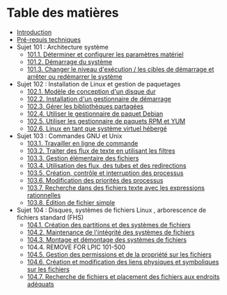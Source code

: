 # Table des matières

* [Introduction](README.md)
* [Pré-requis techniques](prereqis-techniques.md)
* Sujet 101 : Architecture système
    * [101.1. Déterminer et configurer les paramètres matériel](1011-determine-and-configure-hardware-settings.md)
    * [101.2. Démarrage du système](1012-boot-the-system.md)
    * [101.3. Changer le niveau d'exécution / les cibles de démarrage et arrêter ou redémarrer le système](1013-change-runlevels-boot-targets-and-shutdown-or-reboot-system.md)
* Sujet 102 : Installation de Linux et gestion de paquetages
    * [102.1. Modèle de conception d'un disque dur](1021-design-hard-disk-layout.md)
    * [102.2. Installation d'un gestionnaire de démarrage](1022-install-a-boot-manager.md)
    * [102.3. Gérer les bibliothèques partagées](1023-manage-shared-libraries.md)
    * [102.4. Utiliser le gestionnaire de paquet Debian](1024-use-debian-package-management.md)
    * [102.5. Utiliser les gestionnaire de paquets RPM et YUM](1025-use-rpm-and-yum-package-management.md)
    * [102.6. Linux en tant que système virtuel hébergé]()
* Sujet 103 : Commandes GNU et Unix
    * [103.1. Travailler en ligne de commande](1031-work-on-the-command-line.md)
    * [103.2. Traiter des flux de texte en utilisant les filtres](1032-process-text-streams-using-filters.md)
    * [103.3. Gestion élémentaire des fichiers](1033-perform-basic-file-management.md)
    * [103.4. Utilisation des flux, des tubes et des redirections](1034-use-streams-pipes-and-redirects.md)
    * [103.5. Création, contrôle et interruption des processus](1035-create-monitor-and-kill-processes.md)
    * [103.6. Modification des priorités des processus](1036-modify-process-execution-priorities.md)
    * [103.7. Recherche dans des fichiers texte avec les expressions rationnelles](1037-search-text-files-using-regular-expressions.md)
    * [103.8. Édition de fichier simple](1038-perform-basic-file-editing-operations-using-vi.md)
* Sujet 104 : Disques, systèmes de fichiers Linux , arborescence de fichiers standard (FHS) 
    * [104.1. Création des partitions et des systèmes de fichiers](1041-create-partitions-and-filesystems.md)
    * [104.2. Maintenance de l'intégrité des systèmes de fichiers](1042-maintain-the-integrity-of-filesystems.md)
    * [104.3. Montage et démontage des systèmes de fichiers](1043-control-mounting-and-unmounting-of-filesystems.md)
    * 104.4. REMOVE FOR LPIC 101-500 
    * [104.5. Gestion des permissions et de la propriété sur les fichiers](1045-manage-file-permissions-and-ownership.md)
    * [104.6. Création et modification des liens physiques et symboliques sur les fichiers](1046-create-and-change-hard-and-symbolic-links.md)
    * [104.7. Recherche de fichiers et placement des fichiers aux endroits adéquats](1047-find-system-files-and-place-files-in-the-correct-location.md)
